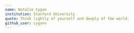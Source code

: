 ```yaml
---
name: Natalie Cygan
institution: Stanford University
quote: Think lightly of yourself and deeply of the world.
github_user: cygann
---
```

